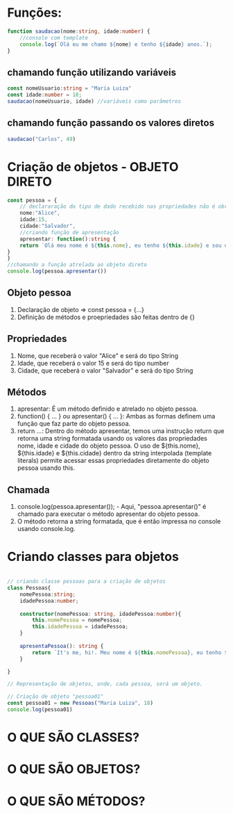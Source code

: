 # Funções:
``` typescript
function saudacao(nome:string, idade:number) {  
    //console com template   
    console.log(`Olá eu me chamo ${nome} e tenho ${idade} anos.`);  
}
```

## chamando função utilizando variáveis
``` typescript
const nomeUsuario:string = "Maria Luiza"  
const idade:number = 18;  
saudacao(nomeUsuario, idade) //variáveis como parâmetros  
```

## chamando função passando os valores diretos
```typescript
saudacao("Carlos", 49)
```
# Criação de objetos - OBJETO DIRETO
```typescript
const pessoa = {
    // declararação do tipo de dado recebido nas propriedades não é obrigatória
    nome:"Alice",
    idade:15,
    cidade:"Salvador",
    //criando função de apresentação 
    apresentar: function():string {
    return `Olá meu nome é ${this.nome}, eu tenho ${this.idade} e sou da cidade de ${this.cidade}`
}
}
//chamando a função atrelada ao objeto direto
console.log(pessoa.apresentar())
```
## Objeto pessoa
1. Declaração de objeto => const pessoa = {...}
2. Definição de métodos e proepriedades são feitas dentro de {}

## Propriedades
1. Nome, que receberá o valor "Alice" e será do tipo String
2. Idade, que receberá o valor 15 e será do tipo number
3. Cidade, que receberá o valor "Salvador" e será do tipo String

## Métodos
1. apresentar: É um método definido e atrelado no objeto pessoa.
2. function() { ... } ou apresentar() { ... }: Ambas as formas definem uma função que faz parte do objeto pessoa.
3. return ...: Dentro do método apresentar, temos uma instrução return que retorna uma string formatada usando os valores das propriedades nome, idade e cidade do objeto pessoa. O uso de ${this.nome}, ${this.idade} e ${this.cidade} dentro da string interpolada (template literals) permite acessar essas propriedades diretamente do objeto pessoa usando this.

## Chamada
1. console.log(pessoa.apresentar()); - Aqui, "pessoa.apresentar()" é chamado para executar o método apresentar do objeto pessoa.
2. O método retorna a string formatada, que é então impressa no console usando console.log.


# Criando classes para objetos
``` typescript 

// criando classe pessoas para a criação de objetos 
class Pessoas{
    nomePessoa:string; 
    idadePessoa:number;
    
    constructor(nomePessoa: string, idadePessoa:number){
        this.nomePessoa = nomePessoa;
        this.idadePessoa = idadePessoa;
    }
    
    apresentaPessoa(): string {
        return `It's me, hi!. Meu nome é ${this.nomePessoa}, eu tenho ${this.idadePessoa} anos`;
    }

}

// Representação de objetos, onde, cada pessoa, será um objeto.

// Criação de objeto "pessoa01"
const pessoa01 = new Pessoas("Maria Luiza", 18)
console.log(pessoa01)
```

# O QUE SÃO CLASSES?
# O QUE SÃO OBJETOS?
# O QUE SÃO MÉTODOS?